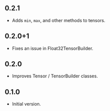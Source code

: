 ## 0.2.1

  * Adds `min`, `max`, and other methods to tensors.

## 0.2.0+1

  * Fixes an issue in Float32TensorBuilder.

## 0.2.0

  * Improves Tensor / TensorBuilder classes.

## 0.1.0

  * Initial version.